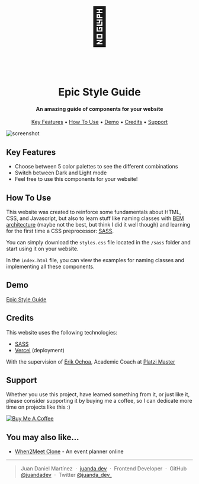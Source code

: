 <h1 align="center">
  <br>
  <!-- <a href="http://www.amitmerchant.com/electron-markdownify"><img src="https://raw.githubusercontent.com/amitmerchant1990/electron-markdownify/master/app/img/markdownify.png" alt="Markdownify" width="200"></a> -->
  <p style="font-size: 100px">🎨</p>
  Epic Style Guide
  <br>
</h1>

<h4 align="center">An amazing guide of components for your website</h4>

<!-- <p align="center">
  <a href="https://badge.fury.io/js/electron-markdownify">
    <img src="https://badge.fury.io/js/electron-markdownify.svg"
         alt="Gitter">
  </a>
  <a href="https://gitter.im/amitmerchant1990/electron-markdownify"><img src="https://badges.gitter.im/amitmerchant1990/electron-markdownify.svg"></a>
  <a href="https://saythanks.io/to/amitmerchant1990">
      <img src="https://img.shields.io/badge/SayThanks.io-%E2%98%BC-1EAEDB.svg">
  </a>
  <a href="https://www.paypal.me/AmitMerchant">
    <img src="https://img.shields.io/badge/$-donate-ff69b4.svg?maxAge=2592000&amp;style=flat">
  </a>
</p> -->

<p align="center">
  <a href="#key-features">Key Features</a> •
  <a href="#how-to-use">How To Use</a> •
  <a href="#demo">Demo</a> •
  <a href="#credits">Credits</a> •
  <a href="#support">Support</a>
</p>

![screenshot](https://imgur.com/XYyZ41V.gif)

## Key Features

- Choose between 5 color palettes to see the different combinations
- Switch between Dark and Light mode
- Feel free to use this components for your website!

## How To Use

This website was created to reinforce some fundamentals about HTML, CSS, and Javascript, but also to learn stuff like naming classes with [BEM architecture](http://getbem.com/introduction/) (maybe not the best, but think I did it well though) and learning for the first time a CSS preprocessor: [SASS](https://sass-lang.com/).

You can simply download the `styles.css` file located in the `/sass` folder and start using it on your website.

In the `index.html` file, you can view the examples for naming classes and implementing all these components.

## Demo

[Epic Style Guide](https://juanda.dev/epic-style-guide/)

## Credits

This website uses the following technologies:

- [SASS](https://sass-lang.com/)
- [Vercel](https://vercel.com/) (deployment)

With the supervision of [Erik Ochoa](https://twitter.com/Elyager), Academic Coach at [Platzi Master](https://platzi.com/master/)

## Support

Whether you use this project, have learned something from it, or just like it, please consider supporting it by buying me a coffee, so I can dedicate more time on projects like this :)

<a href="https://www.buymeacoffee.com/juandadev" target="_blank"><img src="https://www.buymeacoffee.com/assets/img/custom_images/orange_img.png" alt="Buy Me A Coffee" style="height: auto !important;width: auto !important;" ></a>

## You may also like...

- [When2Meet Clone](https://github.com/juandadev/when2meet-clone) - An event planner online

---

> Juan Daniel Martínez &nbsp;&middot;&nbsp;
> [juanda.dev](https://juanda.dev) &nbsp;&middot;&nbsp;
> Frontend Developer &nbsp;&middot;&nbsp;
> GitHub [@juandadev](https://github.com/juandadev) &nbsp;&middot;&nbsp;
> Twitter [@juanda_dev_](https://twitter.com/juanda_dev_)
